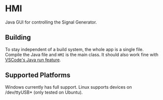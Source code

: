 # HMI

Java GUI for controlling the Signal Generator.

## Building
To stay independent of a build system, the whole app is a single file. Compile the Java file and `HMI` is the main class. It should also work fine with [VSCode's Java run feature](https://code.visualstudio.com/docs/java/java-debugging).

## Supported Platforms
Windows currently has full support. Linux supports devices on /dev/ttyUSB* (only tested on Ubuntu).
